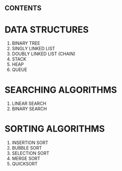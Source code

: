 ## CONTENTS
# DATA STRUCTURES
1. BINARY TREE
2. SINGLY LINKED LIST
3. DOUBLY LINKED LIST (CHAIN)
4. STACK
5. HEAP
6. QUEUE

# SEARCHING ALGORITHMS
1. LINEAR SEARCH
2. BINARY SEARCH

# SORTING ALGORITHMS
1. INSERTION SORT
2. BUBBLE SORT
3. SELECTION SORT
4. MERGE SORT
5. QUICKSORT
